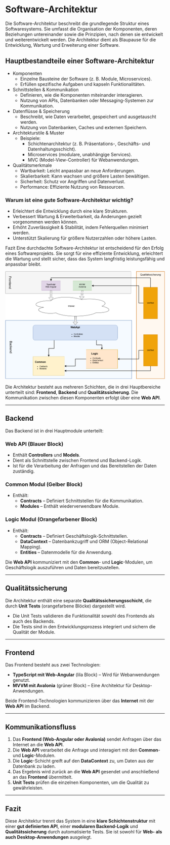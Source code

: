 # Software-Architektur

Die Software-Architektur beschreibt die grundlegende Struktur eines Softwaresystems. Sie umfasst die Organisation der Komponenten, deren Beziehungen untereinander sowie die Prinzipien, nach denen sie entwickelt und weiterentwickelt werden. Die Architektur dient als Blaupause für die Entwicklung, Wartung und Erweiterung einer Software.

## Hauptbestandteile einer Software-Architektur

- Komponenten
  - Einzelne Bausteine der Software (z. B. Module, Microservices).
  - Erfüllen spezifische Aufgaben und kapseln Funktionalitäten.
- Schnittstellen & Kommunikation
  - Definieren, wie die Komponenten miteinander interagieren.
  - Nutzung von APIs, Datenbanken oder Messaging-Systemen zur Kommunikation.
- Datenflüsse & Speicherung
  - Beschreibt, wie Daten verarbeitet, gespeichert und ausgetauscht werden.
  - Nutzung von Datenbanken, Caches und externen Speichern.
- Architekturstile & Muster
  - Beispiele:
    - Schichtenarchitektur (z. B. Präsentations-, Geschäfts- und Datenhaltungsschicht).
    - Microservices (modulare, unabhängige Services).
    - MVC (Model-View-Controller) für Webanwendungen.
- Qualitätsmerkmale
  - Wartbarkeit: Leicht anpassbar an neue Anforderungen.
  - Skalierbarkeit: Kann wachsen und größere Lasten bewältigen.
  - Sicherheit: Schutz vor Angriffen und Datenverlust.
  - Performance: Effiziente Nutzung von Ressourcen.

### Warum ist eine gute Software-Architektur wichtig?

- Erleichtert die Entwicklung durch eine klare Strukturen.
- Verbessert Wartung & Erweiterbarkeit, da Änderungen gezielt vorgenommen werden können.
- Erhöht Zuverlässigkeit & Stabilität, indem Fehlerquellen minimiert werden.
- Unterstützt Skalierung für größere Nutzerzahlen oder höhere Lasten.

Fazit
Eine durchdachte Software-Architektur ist entscheidend für den Erfolg eines Softwareprojekts. Sie sorgt für eine effiziente Entwicklung, erleichtert die Wartung und stellt sicher, dass das System langfristig leistungsfähig und anpassbar bleibt.

![Software-Architektur](/img/systemstructure.png)

Die Architektur besteht aus mehreren Schichten, die in drei Hauptbereiche unterteilt sind: **Frontend**, **Backend** und **Qualitätssicherung**. Die Kommunikation zwischen diesen Komponenten erfolgt über eine **Web API**.

---

## Backend

Das Backend ist in drei Hauptmodule unterteilt:

### Web API (Blauer Block)

- Enthält **Controllers** und **Models**.
- Dient als Schnittstelle zwischen Frontend und Backend-Logik.
- Ist für die Verarbeitung der Anfragen und das Bereitstellen der Daten zuständig.

### Common Modul (Gelber Block)

- Enthält:
  - **Contracts** – Definiert Schnittstellen für die Kommunikation.
  - **Modules** – Enthält wiederverwendbare Module.

### Logic Modul (Orangefarbener Block)

- Enthält:
  - **Contracts** – Definiert Geschäftslogik-Schnittstellen.
  - **DataContext** – Datenbankzugriff und ORM (Object-Relational Mapping).
  - **Entities** – Datenmodelle für die Anwendung.

Die **Web API** kommuniziert mit den **Common**- und **Logic**-Modulen, um Geschäftslogik auszuführen und Daten bereitzustellen.

---

## Qualitätssicherung

Die Architektur enthält eine separate **Qualitätssicherungsschicht**, die durch **Unit Tests** (orangefarbene Blöcke) dargestellt wird.

- Die Unit Tests validieren die Funktionalität sowohl des Frontends als auch des Backends.
- Die Tests sind in den Entwicklungsprozess integriert und sichern die Qualität der Module.

---

## Frontend

Das Frontend besteht aus zwei Technologien:

- **TypeScript mit Web-Angular** (lila Block) – Wird für Webanwendungen genutzt.
- **MVVM mit Avalonia** (grüner Block) – Eine Architektur für Desktop-Anwendungen.

Beide Frontend-Technologien kommunizieren über das **Internet** mit der **Web API** im Backend.

---

## Kommunikationsfluss

1. Das **Frontend (Web-Angular oder Avalonia)** sendet Anfragen über das Internet an die **Web API**.
2. Die **Web API** verarbeitet die Anfrage und interagiert mit den **Common**- und **Logic**-Modulen.
3. Die **Logic**-Schicht greift auf den **DataContext** zu, um Daten aus der Datenbank zu laden.
4. Das Ergebnis wird zurück an die **Web API** gesendet und anschließend an das **Frontend** übermittelt.
5. **Unit Tests** prüfen die einzelnen Komponenten, um die Qualität zu gewährleisten.

---

## Fazit

Diese Architektur trennt das System in eine **klare Schichtenstruktur** mit einer **gut definierten API**, einer **modularen Backend-Logik** und **Qualitätssicherung** durch automatisierte Tests. Sie ist sowohl für **Web- als auch Desktop-Anwendungen** ausgelegt.
